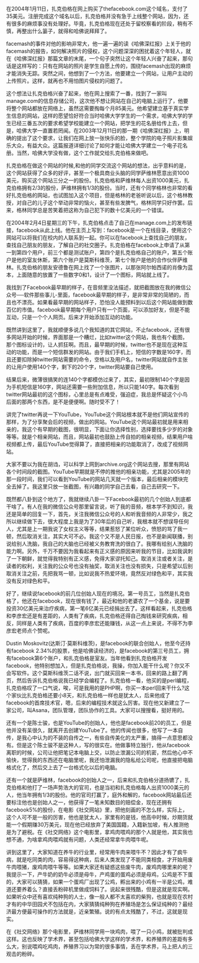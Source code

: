 在2004年1月11日，扎克伯格在网上购买了thefacebook.com这个域名，支付了35美元。注册完成这个域名以后，扎克伯格并没有急于上线整个网站，因为，还有很多的麻烦事没有处理好。毕竟，扎克伯格现在还处于留校察看的阶段，稍有不慎，再整出什么篓子，就得和哈佛说拜拜了。

facemash的事件对他的影响非常大，他一遍一遍的读《哈佛深红报》上关于他的facemash的报告，如何解决照片的侵权，这个问题深深的困扰着这个年轻人，就在《哈佛深红报》那篇文章的末尾，一个句子突然让这个年轻人兴奋了起来，那句话是这样写的：只有在网站的照片是学生自愿上传的，围绕facemash出现的麻烦才能消失无踪。突然之间，他想到了一个方法，他要建立一个网站，让用户主动的上传照片。这样，就再也不用怕图片侵权的问题了。

这个想法让扎克伯格兴奋了起来，他在网上搜索了一番，找到了一家叫manage.com的信息存储公司，这次他不想让网站在自己的电脑上运行了，他要将整个网站都放在网络上，虽然这需要掏每个月85美元。他希望建立基于真实学生信息的网站，这样的愿望恰好符合当时哈佛大学学生的一个需求，哈佛大学的学生已经三番五次的要求希望学校能建立一个网站，把学生的花名册给传上去，但是，哈佛大学一直置若罔闻。在2003年12月11日的那一期《哈佛深红报》上，明确的提出了这个要求，让我们在网上放一张快乐的脸，整个学院的电子照片影集娱乐大众，有益大众。这篇报道详细讨论了如何才能让哈佛大学建立一个电子花名册。当然，哈佛大学没有做，这个工作就交给扎克伯格来做吧。

扎克伯格在做这个网站的时候,和他的同学交流这个网站的想法，出乎意料的是，这个网站获得了众多的好评，甚至一个极具商业头脑的同学萨维林愿意出资1000美元，购买这个网站三分之一的股份。扎克伯格和萨维林每人出资1000美元，扎克伯格拥有2/3的股份，萨维林拥有1/3的股份。当时，还有个同学格林也非常的看好扎克伯格的网站，也试图加入这个项目，但是格林的老爸听说以后，这个格林教授，对自己的儿子这个举动非常的恼火，甚至有些发脾气，格林同学只好作罢。后来，格林同学总是苦笑着把这称为自己犯下的数十亿美元的一个错误。

在2004年2月4日星期三的下午，扎克伯格点击了自己在manage.com上的发布链接，facebook从此上线。他在主页上写到：facebook是一个在线目录，使用这个网站可以将我们在校内的人联系到一起。你可以在facebook上查找自己的朋友，查找自己朋友的朋友，了解自己的社交圈子。扎克伯格在facebook上申请了从第一到第四个用户，前三个都是测试账户，第四个是扎克伯格自己的账户，第五个账户是他的室友休斯，第六个账户是莫斯科维茨，第七个账户是他的合作伙伴萨维林。扎克伯格的朋友安德鲁在网上找了一个张图片，以那张阿尔帕西诺的肖像为蓝本，上面随意的放置了一些数字0和1，设计了一个图标，网站就上线了。

我找到了Facebook最早期的样子，在音频里没法描述，就把截图放在我的微信公众号──软件那些事儿-里面，facebook最早期的样子，是非常非常的简陋的，而且也不漂亮。如果看最早期的网站样子，恐怕没人能预料到以后这个网站能做到数百亿的市值。facebook最早期每个用户只有一个页面，可以添加好友，但是不能互动，只是一个个人网页。后来才开始添加互动的功能。

既然讲到这里了，我就顺便多说几个我知道的其它网站，不止facebook，还有很多网站开始的时候，界面那是一个糟烂，比如twitter这个网站，我也有个截图，那个图标设计的，让人抓狂啊。而且，最早期的时候，twitter也不是现在这种互动的功能，而是一个短信群发的网站。由于我们手机上，短信的字数是160字，而且还要扣除掉twitter网站需要的命令，空格以及用户名，twitter网站就自作主张的让用户使用140个字，剩下的20个字，twitter网站要自己使用。

结果后来，微薄很搞笑的连140个字都模仿过来了，其实，最初限制140个字是因为手机短信是160字，网站还需要一些附加信息，所以只能140字。每次看到twitter网站最初的这个图标，心里总是有点难受，强迫症，我总是怀疑这个小鸟后面的那两个东西，是不是便便啊。随时受不了！

讲完了twitter再说一下YouTube，YouTube这个网站根本就不是他们网站宣传的那样，为了分享聚会后的视频，做出的网站。YouTube这个网站最初就是用来相亲的，我这个有早期的截图，很明显，下面让你选择性别，选择要找多少岁的对象等等。就是个相亲网站，而且，网站最初也鼓励上传自拍的相亲视频，结果用户啥视频都上传，最后YouTube觉得算了，直接把相亲的功能取消了，改成了视频网站。

大家不要以为我在胡诌，可以科学上网到archive.org这个网站去搜，那里有网站各个时间段的截图。YouTube早期就是不停的推他的相亲功能，尤其是2005年的那一段时间，我们可以看到YouTube的网站几天就一个版本，最后相亲的模块完全去掉了。我这里只放一张截图，有兴趣的同学自己去看，自己去研究一下。

既然都八卦到这个地方了，我就继续八卦一下Facebook最初的几个创始人到底都干啥了。有人在我的微信公众号那里留言说，听了我的音频，根本学不到知识，我还是简单的回复一下，首先，关注我微信公众号的人和听我音频的人非常少，我之所以继续做下去，很大程度上我是为了30年后的自己听，我根本就不想误导任何人，尤其是上一期我说了女权主义等等，结果惹怒了某位听众，愤怒的骂了我一顿，然后取消关注，其实大可不必。我这个又不是人民日报，也不是新闻联播，别说给别人洗脑，我自己的大脑也已经被义务教育洗的很白了。我哪有给别人洗脑的能力啊。另外，千万不要因为我看起来有正义感的原因来听我的节目，比如我讽刺了一下朝鲜，就觉得我特别有正义感，免得大家谬托知己。取消关注或者关注，是读者的权利，关注我的公众号也没有抽奖，取消关注也没有损失，只是希望以后别取消关注之前，先把我骂一顿，比如说我不热爱环境，竟然反对绿色和平，其实我没有反对绿色和平。

好了，继续说facebook的前几位创始人现在的境况。第一号员工，当然是扎克伯格了，他还在facebook，现在很有钱了，最近和他的老婆农了一个基金，说是要投资30亿美元来治疗疾病，第一笔6亿美元已经捐出去了。这样看起来，扎克伯格和李彦宏还是有差距的，人类有了疾病，扎克伯格还得自己掏钱来研究疾病，相反，同样是人类有了疾病，百度的李彦宏还能赚钱，从这一点上来说，不得不为李彦宏老师点个赞呢。

Dustin Moskovitz(达斯汀·莫斯科维茨)，是facebook的联合创始人，他至今还持有facebook 2.34%的股票，他是哈佛读经济的，是facebook的第三号员工，拥有facebook第6个账户，和扎克伯格是室友。当年他看到扎克伯格开发facebook，他特别想加入，但是扎克伯格说，我操，你加入能干什么呢？你又不会写软件。这个莫斯科维茨二话不说，出门就买回来一本书，回来的路上翻了两页，然后告诉扎克伯格说我已经学会编程了。扎克伯格一看，他买的是perl编程，扎克伯格叹了一口气说，唉，可是我用的是PHP啊，你买一本perl回来干什么?这个家伙比扎克伯格还要小8天，和扎克伯格一样也是犹太人，后来他成了facebook的首席技术官，嗯，后来的编程技术就这么厉害。现在他又新建立了一家公司，叫Asana，团队管理，团队协作的工具。大家可以搜搜看，挺好用的。

还有一个是陈士骏，也是YouTube的创始人，他也是facebook前20的员工，但是他并没有呆很久，就离开去创建YouTube了。他的传闻也很多，他写了一本自传，是我心中认为的不装的自传之一，有些自传美化的太严重，搞得一点意思都没有。但是这个陈士骏不是这种人，写的很实在。他做事特立独行，他从facebook离职的时候，公司让他把笔记本电脑上交，以防止泄漏公司的机密，然后他心中不愉快，觉得我的东西还在电脑里呢，我还怕泄漏我的隐私给公司呢，他直接把电脑格式化了，然后交上去了一台格式化以后的电脑。

还有一个就是萨维林，facebook的创始人之一，后来和扎克伯格分道扬镳了，扎克伯格和他打了一场声势浩大的官司，也是当初和扎克伯格每人出资1000美元的人，他当年拥有1/3的股份。他的官司打赢了，庭外和解的，facebook网站最后还要标注他也是创始人之一，他获得了一笔未知数目的赔偿金，现在还拥有facebook5%的股份，在电影《社交网站》里，把他刻画的不怎么样，实际上，这个人可不是一般的厉害，他也是犹太人，家里有的是钱，他高中时候，炒期货就能一个假期赚30万美元，现在他已经放弃了美国国籍，入籍新加坡，有人推测他是为了避税。在《社交网络》这个电影里，拿鸡肉喂鸡的那个人就是他，其实我也想不通，为啥拿鸡肉喂鸡就有问题，人类还经常拿牛肉喂牛呢。

讲到这里了，大家知道在养牛的行业里，经常用牛肉来喂牛不？因此才有了疯牛病，就是吃同类的肉，容易得这种病，后来人类发现了不能同类相食，才开始用废牛肉喂猪，废鸡肉喂牛等等。如果大家还有疑惑这些废牛肉，废鸡肉哪里来的呢？我提示一下，产牛奶的奶牛必须是母牛，产鸡蛋的蛋鸡必须是母鸡，公鸡是不下蛋的，大家可以猜猜，如果一个蛋鸡厂出现了公鸡，孵出来的小鸡有一半是公鸡，难道还要养着么？直接丢粉碎机里做成饲料了。说起来很残酷，但是这就是现实啊。如果听众中还有喜欢纯种狗的人士，像一般人都不太喜欢的柴狗，也就是现在农村才有的中华田园犬不包括在内，大家猜猜纯种狗在养殖场是怎么保证纯种的？最经济最方便最可操作的方法就是，近亲繁殖。说的有点太残酷了，不过，这就是现实。

在《社交网络》那个电影里，萨维林同学用一块鸡肉，喂了一只小鸡，就被批判成这样。这也反映了学术界，甚至包括哈佛大学这样的学术界，和养殖界的差距有多么大，别说喂鸡吃鸡肉，养殖界习以为常的很多事情，丢在学术界，马上把人的三观击的粉碎。
